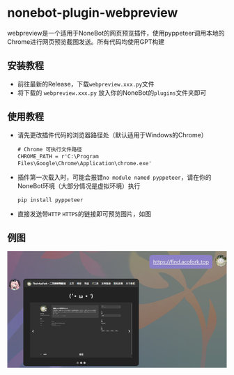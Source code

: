 # nonebot-plugin-webpreview
webpreview是一个适用于NoneBot的网页预览插件，使用pyppeteer调用本地的Chrome进行网页预览截图发送。所有代码均使用GPT构建

## 安装教程
 - 前往最新的Release，下载`webpreview.xxx.py`文件
 - 将下载的 `webpreview.xxx.py` 放入你的NoneBot的`plugins`文件夹即可
   
## 使用教程
 - 请先更改插件代码的浏览器路径处（默认适用于Windows的Chrome）
   
   ```
   # Chrome 可执行文件路径
   CHROME_PATH = r'C:\Program Files\Google\Chrome\Application\chrome.exe'
   ```
   
 - 插件第一次载入时，可能会报错`no module named pyppeteer`，请在你的NoneBot环境（大部分情况是虚拟环境）执行
   
   ```
   pip install pyppeteer
   ```
   
 - 直接发送带`HTTP` `HTTPS`的链接即可预览图片，如图

## 例图
![例图](eg.png)
